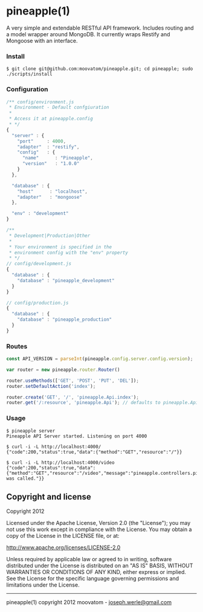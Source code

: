 pineapple(1)
===============
A very simple and extendable RESTful API framework. Includes routing and a model wrapper around MongoDB. 
It currently wraps Restify and Mongoose with an interface.

### Install
```
$ git clone git@github.com:moovatom/pineapple.git; cd pineapple; sudo ./scripts/install
```

### Configuration
```js
/** config/environment.js
 * Environment - Default confgiuration
 * 
 * Access it at pineapple.config
 * */
{
  "server" : {
    "port"     : 4000,
    "adapter"  : "restify",
    "config"   : {
      "name"      : "Pineapple",
      "version"   : "1.0.0"
    }  
  },

  "database" : {
    "host"      : "localhost",
    "adapter"   : "mongoose"
  },

  "env" : "development"
}

/** 
 * Development|Production|Other
 * 
 * Your environment is specified in the
 * environment config with the "env" property
 * */
// config/development.js
{
  "database" : {
    "database" : "pineapple_development"
  }
}

// config/production.js
{
  "database" : {
    "database" : "pineapple_production"
  }
}

```

### Routes
```js
const API_VERSION = parseInt(pineapple.config.server.config.version);

var router = new pineapple.router.Router()

router.useMethods(['GET', 'POST', 'PUT', 'DEL']);
router.setDefaultAction('index');

router.create('GET', '/', 'pineapple.Api.index');
router.get('/:resource', 'pineapple.Api'); // defaults to pineapple.Api.index
```

### Usage
```
$ pineapple server
Pineapple API Server started. Listening on port 4000
```

```
$ curl -i -L http://localhost:4000/
{"code":200,"status":true,"data":{"method":"GET","resource":"/"}}
```

```
$ curl -i -L http://localhost:4000/video
{"code":200,"status":true,"data":{"method":"GET","resource":"/video","message":"pineapple.controllers.pineapple.Api.index() was called."}}
```

Copyright and license
---------------------

Copyright 2012

Licensed under the Apache License, Version 2.0 (the "License");
you may not use this work except in compliance with the License.
You may obtain a copy of the License in the LICENSE file, or at:

   http://www.apache.org/licenses/LICENSE-2.0

Unless required by applicable law or agreed to in writing, software
distributed under the License is distributed on an "AS IS" BASIS,
WITHOUT WARRANTIES OR CONDITIONS OF ANY KIND, either express or implied.
See the License for the specific language governing permissions and
limitations under the License.

- - -
pineapple(1) copyright 2012
moovatom - joseph.werle@gmail.com